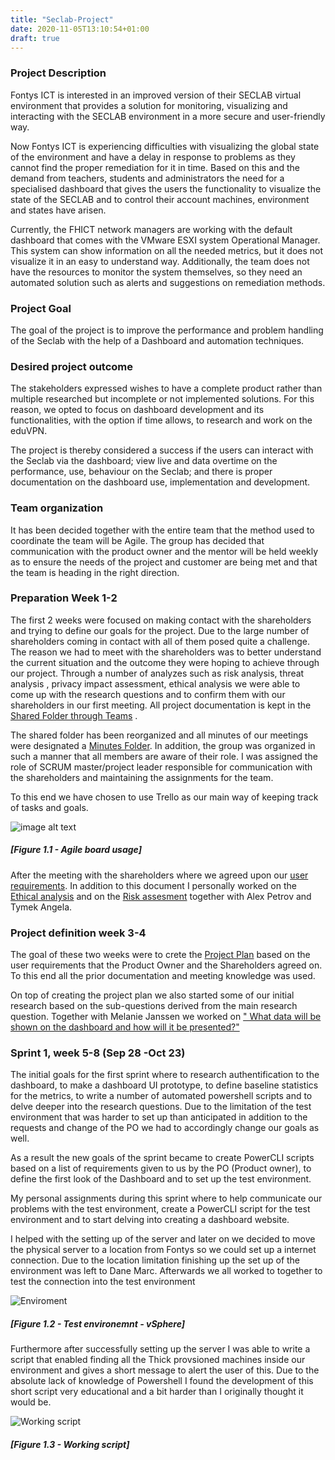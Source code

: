 ```yaml
---
title: "Seclab-Project"
date: 2020-11-05T13:10:54+01:00
draft: true
---
```


### Project Description
 Fontys ICT is interested in an improved version of their SECLAB virtual environment that provides a solution for monitoring, visualizing and interacting with the SECLAB environment in a more secure and user-friendly way.

 Now Fontys ICT is experiencing difficulties with visualizing the global state of the environment and have a delay in response to problems as they cannot find the proper remediation for it in time. Based on this and the demand from teachers, students and administrators the need for a specialised dashboard that gives the users the functionality to visualize the state of the SECLAB and to control their account machines, environment and states have arisen.

 Currently, the FHICT network managers are working with the default dashboard that comes with the VMware ESXI system Operational Manager. This system can show information on all the needed metrics, but it does not visualize it in an easy to understand way. Additionally, the team does not have the resources to monitor the system themselves, so they need an automated solution such as alerts and suggestions on remediation methods.

### Project Goal

The goal of the project is to improve the performance and problem handling of the Seclab with the help of a Dashboard and automation techniques. 

### Desired project outcome

The stakeholders expressed wishes to have a complete product rather than multiple researched but incomplete or not implemented solutions. For this reason, we opted to focus on dashboard development and its functionalities, with the option if time allows, to research and work on the eduVPN. 

The project is thereby considered a success if the users can interact with the Seclab via the dashboard; view live and data overtime on the performance, use, behaviour on the Seclab; and there is proper documentation on the dashboard use, implementation and development. 



### Team organization

It has been decided together with the entire team that the method used to coordinate the team will be Agile. The group has decided that communication with the product owner and the mentor will be held weekly as to ensure the needs of the project and customer are being  met and that the team is heading in the right direction. 



### Preparation Week 1-2

The first 2 weeks were focused on making contact with the shareholders and trying to define our goals for the project. Due to the large number of shareholders coming in contact with all of them posed quite a challenge. The reason we had to meet with the shareholders was to better understand the current situation and the outcome they were hoping to achieve through our project. Through a number of analyzes such as risk analysis, threat analysis , privacy impact assessment, ethical analysis we were able to come up with the research questions and to confirm them with our shareholders in our first meeting. All project documentation is kept in the [Shared Folder through Teams](https://stichtingfontys.sharepoint.com/sites/CyberSecurityMinor20192020-FHICTresearchanddevelopmentproject/Gedeelde%20documenten/Forms/AllItems.aspx?RootFolder=%2Fsites%2FCyberSecurityMinor20192020%2DFHICTresearchanddevelopmentproject%2FGedeelde%20documenten%2FFHICT%20research%20and%20development%20project&FolderCTID=0x012000F78CEB40F297C044A67ABC914FF42098) .

The shared folder has been reorganized and all minutes of our meetings were designated a [Minutes Folder](https://stichtingfontys.sharepoint.com/sites/CyberSecurityMinor20192020-FHICTresearchanddevelopmentproject/Gedeelde%20documenten/Forms/AllItems.aspx?FolderCTID=0x012000F78CEB40F297C044A67ABC914FF42098&viewid=b359bf5d%2D7b13%2D4aa5%2D84c8%2D4b1c859463b6&id=%2Fsites%2FCyberSecurityMinor20192020%2DFHICTresearchanddevelopmentproject%2FGedeelde%20documenten%2FFHICT%20research%20and%20development%20project%2FMinutes). In addition, the group was organized in such a manner that all members are aware of their role. I was assigned the role of SCRUM master/project leader responsible for communication with the shareholders and maintaining the assignments for the team.

To this end we have chosen to use Trello as our main way of keeping track of tasks and goals.

![image alt text](/Seclab-Project/TrelloAgileBoard.png?style=centerme)
##### [Figure 1.1 - Agile board usage] 


After the meeting with the shareholders where we agreed upon our [user requirements](https://stichtingfontys.sharepoint.com/:w:/r/sites/CyberSecurityMinor20192020-FHICTresearchanddevelopmentproject/_layouts/15/Doc.aspx?sourcedoc=%7B8EB77DAB-8ED6-461A-8CDA-3BDED2BFF43C%7D&file=URS%20-%20MoSCoW.docx&action=default&mobileredirect=true&cid=ab2b59d1-38e4-4657-95df-7cf96498a677). In addition to this document I personally worked on the [Ethical analysis](https://stichtingfontys.sharepoint.com/sites/CyberSecurityMinor20192020-FHICTresearchanddevelopmentproject/Gedeelde%20documenten/Forms/AllItems.aspx?FolderCTID=0x012000F78CEB40F297C044A67ABC914FF42098&viewid=b359bf5d%2D7b13%2D4aa5%2D84c8%2D4b1c859463b6&id=%2Fsites%2FCyberSecurityMinor20192020%2DFHICTresearchanddevelopmentproject%2FGedeelde%20documenten%2FFHICT%20research%20and%20development%20project%2FTICT) and on the [Risk assesment](https://stichtingfontys.sharepoint.com/sites/CyberSecurityMinor20192020-FHICTresearchanddevelopmentproject/Gedeelde%20documenten/Forms/AllItems.aspx?RootFolder=%2Fsites%2FCyberSecurityMinor20192020%2DFHICTresearchanddevelopmentproject%2FGedeelde%20documenten%2FFHICT%20research%20and%20development%20project%2FRiskRannkingAndMitigationTemplate&FolderCTID=0x012000F78CEB40F297C044A67ABC914FF42098) together with Alex Petrov and Tymek Angela.


### Project definition week 3-4

The goal of these two weeks were to crete the [Project Plan](https://stichtingfontys.sharepoint.com/:w:/r/sites/CyberSecurityMinor20192020-FHICTresearchanddevelopmentproject/_layouts/15/Doc.aspx?sourcedoc=%7B84BE18EB-7CA1-4A39-9C4E-F6990B9B5F3B%7D&file=project_plan_v1.docx&action=default&mobileredirect=true&cid=ff07e989-a71d-4143-ae88-0fc2b14a5ccd) based on the user requirements that the Product Owner and the Shareholders agreed on. To this end all the prior documentation and meeting knowledge was used. 

On top of creating the project plan we also started some of our initial research based on the sub-questions derived from the main research question. Together with Melanie Janssen we worked on [" What data will be shown on the dashboard and how will it be presented?"](https://stichtingfontys.sharepoint.com/:w:/r/sites/CyberSecurityMinor20192020-FHICTresearchanddevelopmentproject/_layouts/15/Doc.aspx?sourcedoc=%7B58CA3EE7-8AA1-49AC-8F61-B878946F4D06%7D&file=Dashboard%20metrics.docx&action=default&mobileredirect=true&cid=6d4a7864-3eac-42d9-bb45-6c3ff32bc888)

### Sprint 1, week 5-8 (Sep 28 -Oct 23)

The initial goals for the first sprint where to research authentification to the dashboard, to make a dashboard UI prototype, to define baseline statistics for the metrics, to write a number of automated powershell scripts and to delve deeper into the research questions. Due to the limitation of the test environment that was harder to set up than anticipated in addition to the requests and change of the PO we had to accordingly change our goals as well.

As a result the new goals of the sprint became to create PowerCLI scripts based on a list of requirements given to us by the PO
(Product owner), to define the first look of the  Dashboard and to set up the test environment.

My personal assignments during this sprint where to help communicate our problems with the test environment, create a PowerCLI script for the test environment and to start delving into creating a dashboard website.

I helped with the setting up of the server and later on we decided to move the physical server to a location from Fontys so we could set up a internet connection. Due to the location limitation finishing up the set up of the environment was left to Dane Marc. Afterwards we all worked to together to test the connection into the test environment

![Enviroment](/Seclab-Project/Connection_To_TestEnvironment.png?style=centerme)

##### [Figure 1.2 - Test environemnt - vSphere] 

Furthermore after successfully setting up the server I was able to write a script that enabled finding all the Thick provsioned machines inside our environment and gives a short message to alert the user of this. Due to the absolute lack of knowledge of Powershell I found the development of this short script very educational and a bit harder than I originally thought it would be.

![Working script](/Seclab-Project/Script_Working.png?style=centerme)
##### [Figure 1.3 - Working script] 

